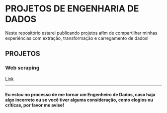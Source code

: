 # PROJETOS DE ENGENHARIA DE DADOS 

Neste repositório estarei publicando projetos afim de compartilhar minhas experiências com extração, transformação e carregamento de dados!

## PROJETOS

### Web scraping

[Link](http)


_________________________________________________________________________________________________________________________________________________________________________________
#### Eu estou no processo de me tornar um Engenheiro de Dados, caso haja algo incorreto ou se você tiver alguma consideração, como elogios ou críticas, por favor me avise!
